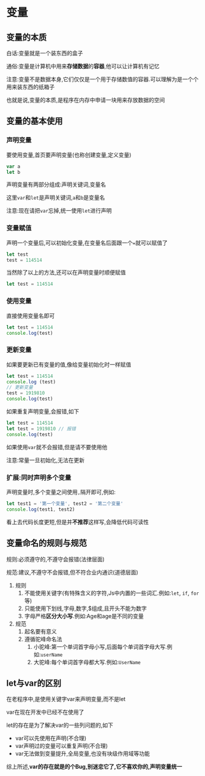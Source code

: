 # 变量

## 变量的本质

白话:变量就是一个装东西的盒子

通俗:变量是计算机中用来**存储数据**的**容器**,他可以让计算机有记忆

注意:变量不是数据本身,它们仅仅是一个用于存储数值的容器.可以理解为是一个个用来装东西的纸箱子

也就是说,变量的本质,是程序在内存中申请一块用来存放数据的空间

## 变量的基本使用

### 声明变量

要使用变量,首页要声明变量(也称创建变量,定义变量)

```js
var a
let b
```

声明变量有两部分组成:声明关键词,变量名

这里`var`和`let`是声明关键词,`a`和`b`是变量名

注意:现在请把`var`忘掉,统一使用`let`进行声明

### 变量赋值

声明一个变量后,可以初始化变量,在变量名后面跟一个`=`就可以赋值了

```js
let test
test = 114514
```

当然除了以上的方法,还可以在声明变量时顺便赋值

```js
let test = 114514
```

### 使用变量

直接使用变量名即可

```js
let test = 114514
console.log(test)
```

### 更新变量

如果要更新已有变量的值,像给变量初始化时一样赋值

```js
let test = 114514
console.log (test)
// 更新变量
test = 1919810
console.log(test)
```

如果重复声明变量,会报错,如下

```js
let test = 114514
let test = 1919810 // 报错
console.log(test)
```

如果使用`var`就不会报错,但是请不要使用他

注意:常量一旦初始化,无法在更新

### 扩展:同时声明多个变量

声明变量时,多个变量之间使用`,`隔开即可,例如:

```js
let test1 = '第一个变量', test2 = '第二个变量'
console.log(test1, test2)
```

看上去代码长度更短,但是并**不推荐**这样写,会降低代码可读性

## 变量命名的规则与规范

规则:必须遵守的,不遵守会报错(法律层面)

规范:建议,不遵守不会报错,但不符合业内通识(道德层面)

1. 规则
   1. 不能使用关键字(有特殊含义的字符,Js中内置的一些词汇.例如:`let`, `if`, `for`等)
   2. 只能使用下划线,字母,数字,$组成,且开头不能为数字
   3. 字母严格**区分大小写**.例如:Age和age是不同的变量
2. 规范
   1. 起名要有意义
   2. 遵循驼峰命名法
      1. 小驼峰:第一个单词首字母小写,后面每个单词首字母大写.例如:`userName`
      2. 大驼峰:每个单词首字母都大写.例如:`UserName`

## let与var的区别

在老程序中,是使用关键字var来声明变量,而不是let

var在现在开发中已经不在使用了

let的存在是为了解决var的一些列问题的,如下

* var可以先使用在声明(不合理)
* var声明过的变量可以重复声明(不合理)
* var无法做到变量提升,全局变量,也没有块级作用域等功能

综上所述,**var的存在就是的个Bug,别迷恋它了,它不喜欢你的,声明变量统一**
